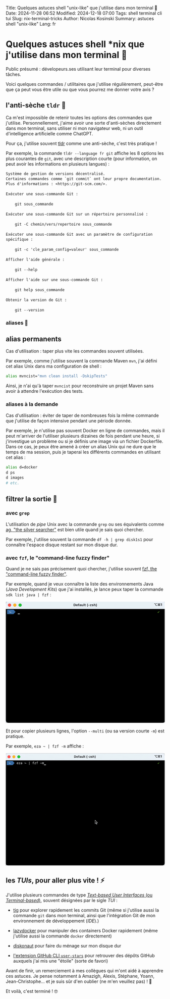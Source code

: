 Title: Quelques astuces shell "unix-like" que j'utilise dans mon terminal 🧙
Date: 2024-11-28 06:52
Modified: 2024-12-18 07:00
Tags: shell terminal cli tui
Slug: nix-terminal-tricks
Author: Nicolas Kosinski
Summary: astuces shell "unix-like"
Lang: fr
# Quelques astuces shell *nix que j'utilise dans mon terminal 🧙

Public présumé : dévelopeurs.ses utilisant leur terminal pour diverses tâches.

Voici quelques commandes / utilitaires que j'utilise régulièrement, peut-être que ça peut vous être utile ou que vous pourrez me donner votre avis ?


## l'anti-sèche `tldr` 📝

Ca m'est impossible de retenir toutes les options des commandes que j'utilise. Personnellement, j'aime avoir une sorte d'anti-sèches directement dans mon terminal, sans utiliser ni mon navigateur web, ni un outil d'intelligence artificielle comme ChatGPT.

Pour ça, j'utilise souvent [tldr](https://tldr.sh) comme une anti-sèche, c'est très pratique !

Par exemple, la commande `tldr --language fr git` affiche les 8 options les plus courantes de `git`, avec une description courte (pour information, on peut avoir les informations en plusieurs langues) :

```
Système de gestion de versions décentralisé.
Certaines commandes comme `git commit` ont leur propre documentation.
Plus d'informations : <https://git-scm.com/>.

Exécuter une sous-commande Git :

    git sous_commande

Exécuter une sous-commande Git sur un répertoire personnalisé :

    git -C chemin/vers/repertoire sous_commande

Exécuter une sous-commande Git avec un paramètre de configuration spécifique :

    git -c 'cle_param_config=valeur' sous_commande

Afficher l'aide générale :

    git --help

Afficher l'aide sur une sous-commande Git :

    git help sous_commande

Obtenir la version de Git :

    git --version
```

### aliases 📛

## alias permanents

Cas d'utilisation : taper plus vite les commandes souvent utilisées.

Par exemple, comme j'utilise souvent la commande Maven `mvn`, j'ai défini cet aliax Unix dans ma configuration de shell :

```sh
alias mvncist="mvn clean install -DskipTests"
```

Ainsi, je n'ai qu'à taper `mvncist` pour reconstruire un projet Maven sans avoir à attendre l'exécution des tests.


### aliases à la demande

Cas d'utilisation : éviter de taper de nombreuses fois la même commande que j'utilise de façon intensive pendant une période donnée.


Par exemple, je n'utilise pas souvent Docker en ligne de commandes, mais il peut m'arriver de l'utiliser plusieurs dizaines de fois pendant une heure, si j'investigue un problème ou si je définis une image via un fichier Dockerfile.
Dans ce cas, je peux être amené à créer un alias Unix qui ne dure que le temps de ma session, puis je taperai les différents commandes en utilisant cet alias :

```sh
alias d=docker
d ps
d images
# etc.
```

## filtrer la sortie 🔎

### avec `grep`

L'utilisation de _pipe_ Unix avec la commande `grep` ou ses équivalents comme [ag, "the silver searcher"](https://github.com/ggreer/the_silver_searcher) est bien utile quand je sais quoi chercher.

Par exemple, j'utilise souvent la commande `df -h | grep disk1s1` pour connaître l'espace disque restant sur mon disque dur.

### avec `fzf`, le "command-line fuzzy finder"

Quand je ne sais pas précisement quoi chercher, j'utilise souvent [fzf, the "command-line fuzzy finder"](https://junegunn.github.io/fzf/).

Par exemple, quand je veux connaître la liste des environnements Java (_Java Development Kits_) que j'ai installés, je lance peux taper la commande `sdk list java | fzf` :

![Utilisation de 'fzf' pour filtrer la commande 'sdk'](images/nix-terminal-tricks-fzf-sdk.gif)

Et pour copier plusieurs lignes, l'option `--multi` (ou sa version courte `-m`) est pratique.

Par exemple, `eza ~ | fzf -m` affiche :

![Utilisation de 'fzf' pour filtrer et selectionner plusieurs lignes de la commande 'eza'](images/nix-terminal-tricks-fzf-m-eza.gif)

## les _TUIs_, pour aller plus vite ! ⚡️

J'utilise plusieurs commandes de type [_Text-based User Interfaces_ (ou _Terminal-based_)](https://en.wikipedia.org/wiki/Text-based_user_interface), souvent désignées par le sigle _TUI_ :

- [tig](https://jonas.github.io/tig/) pour explorer rapidement les commits Git (même si j'utilise aussi la commande `git` dans mon terminal, ainsi que l'intégration Git de mon environnement de développement (_IDE_).)

- [lazydocker](https://github.com/jesseduffield/lazydocker) pour manipuler des containers Docker rapidement (même j'utilise aussi la commande `docker` directement)

- [diskonaut](https://github.com/imsnif/diskonaut) pour faire du ménage sur mon disque dur

- [l'extension GitHub CLI `user-stars`]([url](https://github.com/korosuke613/gh-user-stars?tab=readme-ov-file)) pour retrouver des dépôts GitHub auxquels j'ai mis une "étoile" (sorte de favori)

Avant de finir, un remerciement à mes collègues qui m'ont aidé à apprendre ces astuces. Je pense notamment à Amazigh, Alexis, Stéphane, Yoann, Jean-Christophe... et je suis sûr d'en oublier (ne m'en veuillez pas) ! 🤗

Et voilà, c'est terminé ! 🤓
